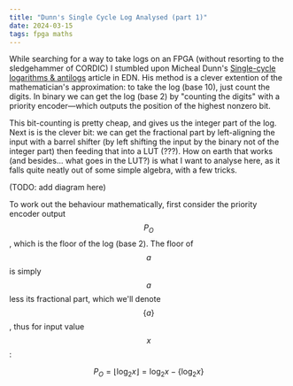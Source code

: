 ```yaml
---
title: "Dunn's Single Cycle Log Analysed (part 1)"
date: 2024-03-15
tags: fpga maths
---
```


While searching for a way to take logs on an FPGA (without resorting to the sledgehammer of CORDIC) I stumbled upon Micheal Dunn's [Single-cycle logarithms & antilogs](https://www.edn.com/single-cycle-logarithms-antilogs/) article in EDN. His method is a clever extention of the mathematician's approximation: to take the log (base 10), just count the digits. In binary we can get the log (base 2) by "counting the digits" with a priority encoder—which outputs the position of the highest nonzero bit.

This bit-counting is pretty cheap, and gives us the integer part of the log. Next is is the clever bit: we can get the fractional part by left-aligning the input with a barrel shifter (by left shifting the input by the binary not of the integer part) then feeding that into a LUT (???). How on earth that works (and besides... what goes in the LUT?) is what I want to analyse here, as it falls quite neatly out of some simple algebra, with a few tricks.

(TODO: add diagram here)

To work out the behaviour mathematically, first consider the priority encoder output $$P_O$$, which is the floor of the log (base 2). The floor of $$a$$ is simply $$a$$ less its fractional part, which we'll denote $$\{a\}$$, thus for input value $$x$$:

$$ P_O = \lfloor \log_{2}x \rfloor = \log_{2}x - \{\log_{2}x\} $$
